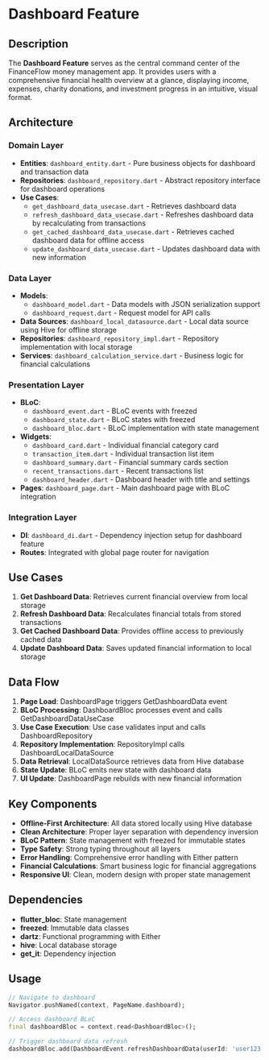 # Dashboard Feature

## Description

The **Dashboard Feature** serves as the central command center of the FinanceFlow money management app. It provides users with a comprehensive financial health overview at a glance, displaying income, expenses, charity donations, and investment progress in an intuitive, visual format.

## Architecture

### Domain Layer
- **Entities**: `dashboard_entity.dart` - Pure business objects for dashboard and transaction data
- **Repositories**: `dashboard_repository.dart` - Abstract repository interface for dashboard operations
- **Use Cases**: 
  - `get_dashboard_data_usecase.dart` - Retrieves dashboard data
  - `refresh_dashboard_data_usecase.dart` - Refreshes dashboard data by recalculating from transactions
  - `get_cached_dashboard_data_usecase.dart` - Retrieves cached dashboard data for offline access
  - `update_dashboard_data_usecase.dart` - Updates dashboard data with new information

### Data Layer
- **Models**: 
  - `dashboard_model.dart` - Data models with JSON serialization support
  - `dashboard_request.dart` - Request model for API calls
- **Data Sources**: `dashboard_local_datasource.dart` - Local data source using Hive for offline storage
- **Repositories**: `dashboard_repository_impl.dart` - Repository implementation with local storage
- **Services**: `dashboard_calculation_service.dart` - Business logic for financial calculations

### Presentation Layer
- **BLoC**: 
  - `dashboard_event.dart` - BLoC events with freezed
  - `dashboard_state.dart` - BLoC states with freezed
  - `dashboard_bloc.dart` - BLoC implementation with state management
- **Widgets**:
  - `dashboard_card.dart` - Individual financial category card
  - `transaction_item.dart` - Individual transaction list item
  - `dashboard_summary.dart` - Financial summary cards section
  - `recent_transactions.dart` - Recent transactions list
  - `dashboard_header.dart` - Dashboard header with title and settings
- **Pages**: `dashboard_page.dart` - Main dashboard page with BLoC integration

### Integration Layer
- **DI**: `dashboard_di.dart` - Dependency injection setup for dashboard feature
- **Routes**: Integrated with global page router for navigation

## Use Cases

1. **Get Dashboard Data**: Retrieves current financial overview from local storage
2. **Refresh Dashboard Data**: Recalculates financial totals from stored transactions
3. **Get Cached Dashboard Data**: Provides offline access to previously cached data
4. **Update Dashboard Data**: Saves updated financial information to local storage

## Data Flow

1. **Page Load**: DashboardPage triggers GetDashboardData event
2. **BLoC Processing**: DashboardBloc processes event and calls GetDashboardDataUseCase
3. **Use Case Execution**: Use case validates input and calls DashboardRepository
4. **Repository Implementation**: RepositoryImpl calls DashboardLocalDataSource
5. **Data Retrieval**: LocalDataSource retrieves data from Hive database
6. **State Update**: BLoC emits new state with dashboard data
7. **UI Update**: DashboardPage rebuilds with new financial information

## Key Components

- **Offline-First Architecture**: All data stored locally using Hive database
- **Clean Architecture**: Proper layer separation with dependency inversion
- **BLoC Pattern**: State management with freezed for immutable states
- **Type Safety**: Strong typing throughout all layers
- **Error Handling**: Comprehensive error handling with Either pattern
- **Financial Calculations**: Smart business logic for financial aggregations
- **Responsive UI**: Clean, modern design with proper state management

## Dependencies

- **flutter_bloc**: State management
- **freezed**: Immutable data classes
- **dartz**: Functional programming with Either
- **hive**: Local database storage
- **get_it**: Dependency injection

## Usage

```dart
// Navigate to dashboard
Navigator.pushNamed(context, PageName.dashboard);

// Access dashboard BLoC
final dashboardBloc = context.read<DashboardBloc>();

// Trigger dashboard data refresh
dashboardBloc.add(DashboardEvent.refreshDashboardData(userId: 'user123'));
```